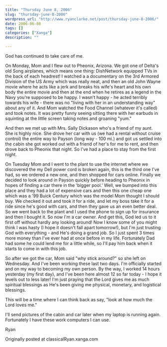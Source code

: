 ```yaml
---
title: "Thursday June 8, 2006"
slug: "thursday-june-8-2006"
wordpress_url: "http://www.ryanclarke.net/post/thursday-june-8-2006/"
date: 2006-06-08
tags: []
categories: ["Xanga"]
description: ""

---
```


God has continued to take care of me.

On Monday, Mom and I flew out to Pheonix, Arizona. We got one of Delta's old Song airplanes, which means one thing: DishNetwork equipped TVs in the back of each headrest! I watched a a documentary on the 3rd Armored Division of the US Army which was really neat, and then an old John Wayne movie where he acts like a jerk and breaks his wife's heart and his own body the entire movie and then at the end when he retires as a legend in the Navy you're supposed to be happy. I wasn't happy - he acted terribly towards his wife - there was no "living with her in an understanding way" about any of it. And Mom watched the Food Channel (whatever it's called) and took notes. It was pretty funny seeing sitting there with her earbuds in squinting at the little screen taking notes and groaning "yum."

And then we met up with Mrs. Sally Dickason who's a friend of my aunt. She is highly nice. She drove her car with us (we had a rental without cruise control) the entire way to Payson (long way - 100 mi.) and got us settled into the cabin she got worked out with a friend of her's for me to rent, and then drove back to Pheonix that night. So I've had a place to stay from the first night.

On Tuesday Mom and I went to the plant to use the internet where we discovered the my Dell power cord is broken again, this is the third one I've had, so we ordered a new one, and then shopped for cars online. Finally we decided to look around in Payson quickly before heading to Pheonix in hopes of finding a car there in the 'bigger pool.' Well, we bumped into this place and they had a lot of expensive cars and then this one cheap one which was a '99 Buick Century which was the model Mom thought I should buy. We checked it out and took it for a ride, and let my boss take it for a ride since he's good with cars, and then they gave us an even better deal. So we went back to the plant and I used the phone to sign up for insurance and then I bought it. So now I'm a car owner. And get this, God led us to it first off without hardly any looking around! Now I know some of you might think I was hasty (I hope it doesn't fall apart tomorrow!), but I'm just trusting God with everything - and He's doing a grand job. So I just spent 3 times more money than I've ever had at once before in my life. Fortunately Dad had some he could lend me for a little while, so I'll pay him back when it starts to come in with this job.

So after we got the car, Mom said "why stick around?" so she left on Wednesday. And I've been working these last two days. I'm officially started and on my way to becoming my own person. By the way, I worked 14 hours yesterday (my first day), and I've been here almost 12 so far today - I hope it levels out to less later! I'm just praying that the Lord gives me as much spiritual blessings as He's been giving me physical, monetary, and logistical blessings.

This will be a time where I can think back as say, "look at how much the Lord loves me."

I'll send pictures of the cabin and car later when my laptop is running again. Fortunately I have these work computers I can use.

Ryan

Originally posted at classicalRyan.xanga.com

